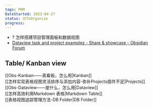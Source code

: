 ```yaml
---
tags: PKM
DateStarted: 2023-04-27
status: 🟡ToOrganize
progress:
---
```


- ? 怎样搭建项目管理面板和数据视图
- [Dataview task and project examples - Share & showcase - Obsidian Forum](https://forum.obsidian.md/t/dataview-task-and-project-examples/17011)
## Table/ Kanban view
[[Obs-Kanban——真看板，怎么用|Kanban]]  
[[怎样实现表格视图灵活排序与添加内容-弥补Projects插件不足|Projects]]  
[[Obs-Dataview——是什么，怎么用|Dataview]]  
[[怎样高效利用Markdown 表格|Markdown Table]]  
[[表格视图追踪管理方法-DB Folder|DB Folder]]

